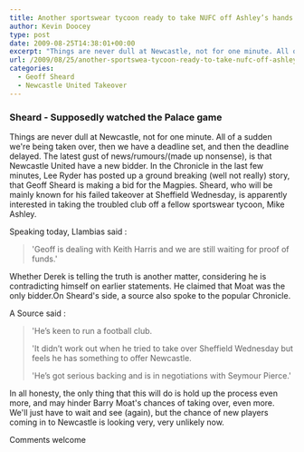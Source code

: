 ```yaml
---
title: Another sportswear tycoon ready to take NUFC off Ashley’s hands
author: Kevin Doocey
type: post
date: 2009-08-25T14:38:01+00:00
excerpt: "Things are never dull at Newcastle, not for one minute. All of a sudden we're being taken over, then we have a deadline set, and then.."
url: /2009/08/25/another-sportswea-tycoon-ready-to-take-nufc-off-ashleys-hands/
categories:
  - Geoff Sheard
  - Newcastle United Takeover
---
```


### Sheard - Supposedly watched the Palace game

Things are never dull at Newcastle, not for one minute. All of a sudden we're being taken over, then we have a deadline set, and then the deadline delayed. The latest gust of news/rumours/(made up nonsense), is that Newcastle United have a new bidder. In the Chronicle in the last few minutes, Lee Ryder has posted up a ground breaking (well not really) story, that Geoff Sheard is making a bid for the Magpies. Sheard, who will be mainly known for his failed takeover at Sheffield Wednesday, is apparently interested in taking the troubled club off a fellow sportswear tycoon, Mike Ashley.

Speaking today, Llambias said :

> 'Geoff is dealing with Keith Harris and we are still waiting for proof of funds.'

Whether Derek is telling the truth is another matter, considering he is contradicting himself on earlier statements. He claimed that Moat was the only bidder.On Sheard's side, a source also spoke to the popular Chronicle.

A Source said :

> 'He’s keen to run a football club.
>
> 'It didn’t work out when he tried to take over Sheffield Wednesday but feels he has something to offer Newcastle.
>
> 'He’s got serious backing and is in negotiations with Seymour Pierce.'

In all honesty, the only thing that this will do is hold up the process even more, and may hinder Barry Moat's chances of taking over, even more. We'll just have to wait and see (again), but the chance of new players coming in to Newcastle is looking very, very unlikely now.

Comments welcome
